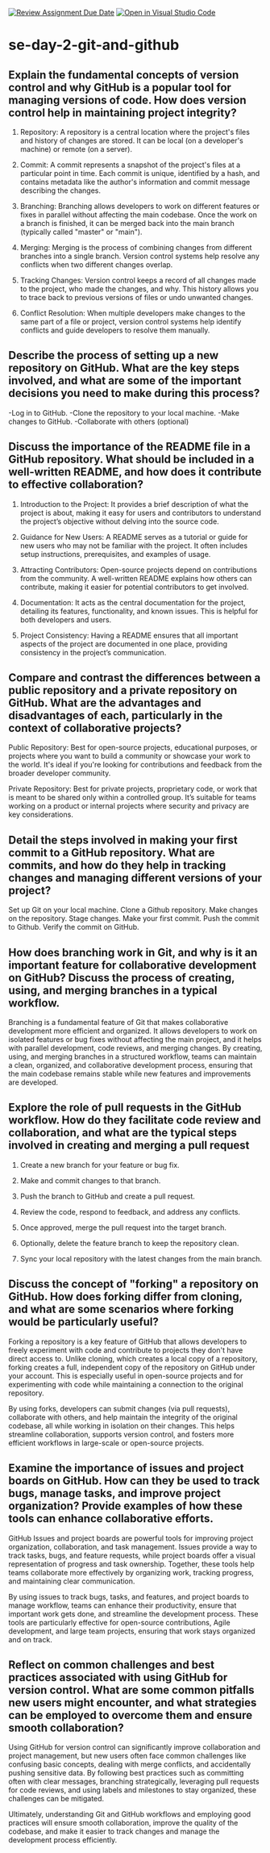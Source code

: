 [![Review Assignment Due Date](https://classroom.github.com/assets/deadline-readme-button-22041afd0340ce965d47ae6ef1cefeee28c7c493a6346c4f15d667ab976d596c.svg)](https://classroom.github.com/a/8wgCKhpZ)
[![Open in Visual Studio Code](https://classroom.github.com/assets/open-in-vscode-2e0aaae1b6195c2367325f4f02e2d04e9abb55f0b24a779b69b11b9e10269abc.svg)](https://classroom.github.com/online_ide?assignment_repo_id=18607028&assignment_repo_type=AssignmentRepo)
# se-day-2-git-and-github
## Explain the fundamental concepts of version control and why GitHub is a popular tool for managing versions of code. How does version control help in maintaining project integrity?
1. Repository: A repository is a central location where the project's files and history of changes are stored. It can be local (on a developer's machine) or remote (on a server).


2. Commit: A commit represents a snapshot of the project's files at a particular point in time. Each commit is unique, identified by a hash, and contains metadata like the author's information and commit message describing the changes.


3. Branching: Branching allows developers to work on different features or fixes in parallel without affecting the main codebase. Once the work on a branch is finished, it can be merged back into the main branch (typically called "master" or "main").


4. Merging: Merging is the process of combining changes from different branches into a single branch. Version control systems help resolve any conflicts when two different changes overlap.


5. Tracking Changes: Version control keeps a record of all changes made to the project, who made the changes, and why. This history allows you to trace back to previous versions of files or undo unwanted changes.


6. Conflict Resolution: When multiple developers make changes to the same part of a file or project, version control systems help identify conflicts and guide developers to resolve them manually.

## Describe the process of setting up a new repository on GitHub. What are the key steps involved, and what are some of the important decisions you need to make during this process?
-Log in to GitHub.
-Clone the repository to your local machine.
-Make changes to GitHub.
-Collaborate with others (optional)

## Discuss the importance of the README file in a GitHub repository. What should be included in a well-written README, and how does it contribute to effective collaboration?

1. Introduction to the Project: It provides a brief description of what the project is about, making it easy for users and contributors to understand the project’s objective without delving into the source code.


2. Guidance for New Users: A README serves as a tutorial or guide for new users who may not be familiar with the project. It often includes setup instructions, prerequisites, and examples of usage.


3. Attracting Contributors: Open-source projects depend on contributions from the community. A well-written README explains how others can contribute, making it easier for potential contributors to get involved.


4. Documentation: It acts as the central documentation for the project, detailing its features, functionality, and known issues. This is helpful for both developers and users.


5. Project Consistency: Having a README ensures that all important aspects of the project are documented in one place, providing consistency in the project’s communication.
   

## Compare and contrast the differences between a public repository and a private repository on GitHub. What are the advantages and disadvantages of each, particularly in the context of collaborative projects?
Public Repository: Best for open-source projects, educational purposes, or projects where you want to build a community or showcase your work to the world. It's ideal if you're looking for contributions and feedback from the broader developer community.

Private Repository: Best for private projects, proprietary code, or work that is meant to be shared only within a controlled group. It’s suitable for teams working on a product or internal projects where security and privacy are key considerations.

## Detail the steps involved in making your first commit to a GitHub repository. What are commits, and how do they help in tracking changes and managing different versions of your project?
Set up Git on your local machine.
Clone a Github repository.
Make changes on the repository.
Stage changes.
Make your first commit.
Push the commit to Github.
Verify the commit on GitHub.


## How does branching work in Git, and why is it an important feature for collaborative development on GitHub? Discuss the process of creating, using, and merging branches in a typical workflow.

Branching is a fundamental feature of Git that makes collaborative development more efficient and organized. It allows developers to work on isolated features or bug fixes without affecting the main project, and it helps with parallel development, code reviews, and merging changes. By creating, using, and merging branches in a structured workflow, teams can maintain a clean, organized, and collaborative development process, ensuring that the main codebase remains stable while new features and improvements are developed.

## Explore the role of pull requests in the GitHub workflow. How do they facilitate code review and collaboration, and what are the typical steps involved in creating and merging a pull request
1. Create a new branch for your feature or bug fix.


2. Make and commit changes to that branch.


3. Push the branch to GitHub and create a pull request.


4. Review the code, respond to feedback, and address any conflicts.


5. Once approved, merge the pull request into the target branch.


6. Optionally, delete the feature branch to keep the repository clean.


7. Sync your local repository with the latest changes from the main branch.

## Discuss the concept of "forking" a repository on GitHub. How does forking differ from cloning, and what are some scenarios where forking would be particularly useful?
Forking a repository is a key feature of GitHub that allows developers to freely experiment with code and contribute to projects they don't have direct access to. Unlike cloning, which creates a local copy of a repository, forking creates a full, independent copy of the repository on GitHub under your account. This is especially useful in open-source projects and for experimenting with code while maintaining a connection to the original repository.

By using forks, developers can submit changes (via pull requests), collaborate with others, and help maintain the integrity of the original codebase, all while working in isolation on their changes. This helps streamline collaboration, supports version control, and fosters more efficient workflows in large-scale or open-source projects.

## Examine the importance of issues and project boards on GitHub. How can they be used to track bugs, manage tasks, and improve project organization? Provide examples of how these tools can enhance collaborative efforts.
GitHub Issues and project boards are powerful tools for improving project organization, collaboration, and task management. Issues provide a way to track tasks, bugs, and feature requests, while project boards offer a visual representation of progress and task ownership. Together, these tools help teams collaborate more effectively by organizing work, tracking progress, and maintaining clear communication.

By using issues to track bugs, tasks, and features, and project boards to manage workflow, teams can enhance their productivity, ensure that important work gets done, and streamline the development process. These tools are particularly effective for open-source contributions, Agile development, and large team projects, ensuring that work stays organized and on track.

## Reflect on common challenges and best practices associated with using GitHub for version control. What are some common pitfalls new users might encounter, and what strategies can be employed to overcome them and ensure smooth collaboration?
Using GitHub for version control can significantly improve collaboration and project management, but new users often face common challenges like confusing basic concepts, dealing with merge conflicts, and accidentally pushing sensitive data. By following best practices such as committing often with clear messages, branching strategically, leveraging pull requests for code reviews, and using labels and milestones to stay organized, these challenges can be mitigated.

Ultimately, understanding Git and GitHub workflows and employing good practices will ensure smooth collaboration, improve the quality of the codebase, and make it easier to track changes and manage the development process efficiently.
